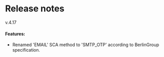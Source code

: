 # Release notes

v.4.17

#### Features:

* Renamed 'EMAIL' SCA method to 'SMTP_OTP' according to BerlinGroup specification.
